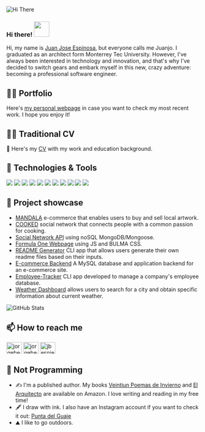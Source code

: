 
![Hi There](https://user-images.githubusercontent.com/105081149/185957732-6d15edc8-d0b4-46f1-b884-1a957ff61a94.png)



### Hi there! <img src="https://raw.githubusercontent.com/MartinHeinz/MartinHeinz/master/wave.gif" width = "40">

Hi, my name is [Juan Jose Espinosa](https://www.linkedin.com/in/jcuetos97/), but everyone calls me Juanjo. I graduated as an architect form Monterrey Tec University. However, I've always been interested in technology and innovation, and that's why I've decided to switch gears and embark myself in this new, crazy adventure: becoming a professional software engineer.

## ✍🏻 Portfolio

Here's [my personal webpage](https://jcuetos97.github.io/Web-Developer-Portfolio/) in case you want to check my most recent work. I hope you enjoy it!

## 👨‍💻 Traditional CV

📝 Here's my [CV](https://docs.google.com/document/d/1RgFanUrxxyqgm3JPVn6c_9xm31YDhXQTAjJxoD5ml7U/edit) with my work and education background.
  
## 🤖 Technologies & Tools

![](https://img.shields.io/badge/Editor-VS-informational?style=flat&logo=visualstudio&logoColor=white&color=11A1FF)
![](https://img.shields.io/badge/Code-Javascript-informational?style=flat&logo=javascript&logoColor=white&color=11A1FF)
![](https://img.shields.io/badge/Code-Java-informational?style=flat&logo=Java&logoColor=white&color=11A1FF)
![](https://img.shields.io/badge/Code-GitHub-informational?style=flat&logo=github&logoColor=white&color=11A1FF)
![](https://img.shields.io/badge/Code-Git-informational?style=flat&logo=git&logoColor=white&color=11A1FF)
![](https://img.shields.io/badge/Tools-NodeJS-informational?style=flat&logo=nodejs&logoColor=white&color=11A1FF)
![](https://img.shields.io/badge/Tools-ExpressJS-informational?style=flat&logo=expressjs&logoColor=white&color=11A1FF)
![](https://img.shields.io/badge/Tools-MongoDB-informational?style=flat&logo=mongodb&logoColor=white&color=11A1FF)
![](https://img.shields.io/badge/Tools-SQL-informational?style=flat&logo=postgresql&logoColor=white&color=11A1FF)
![](https://img.shields.io/badge/Tools-PWA-informational?style=flat&logo=pwa&logoColor=white&color=11A1FF)
![](https://img.shields.io/badge/Tools-React.js-informational?style=flat&logo=react.js&logoColor=white&color=11A1FF)

## 💼 Project showcase
- [MANDALA](https://mandala.herokuapp.com/) e-commerce that enables users to buy and sell local artwork.
- [COOKED](https://cooked.herokuapp.com/welcome) social network that connects people with a common passion for cooking.
- [Social Network API](https://github.com/jcuetos97/Social-Network-API) using noSQL MongoDB/Mongoose.
- [Formula One Webpage](https://davidtc8.github.io/Formula1-Webpage/) using JS and BULMA CSS.
- [README Generator](https://github.com/jcuetos97/README-Generator) CLI app that allows users generate their own readme files based on their inputs.
- [E-commerce Backend](https://github.com/jcuetos97/E-commerce-backend) A MySQL database and application backend for an e-commerce site.
- [Employee-Tracker](https://github.com/jcuetos97/Employee-Tracker) CLI app developed to manage a company's employee database.
- [Weather Dashboard](https://jcuetos97.github.io/Weather-Dashboard/) allows users to search for a city and obtain specific information about current weather.


![GitHub Stats](https://github-readme-stats.vercel.app/api?username=jcuetos97&theme=radical)

## 📫 How to reach me
<a href="https://www.linkedin.com/in/jcuetos97/" target="blank"><img align="center" src="https://raw.githubusercontent.com/rahuldkjain/github-profile-readme-generator/master/src/images/icons/Social/linked-in-alt.svg" alt="jorgebesnierb" height="30" width="40" /></a>
<a href="https://www.facebook.com/jcuetos97" target="blank"><img align="center" src="https://raw.githubusercontent.com/rahuldkjain/github-profile-readme-generator/master/src/images/icons/Social/facebook.svg" alt="jorgebesnierb" height="30" width="40" /></a>
<a href="https://instagram.com/juanjoespinosa97" target="blank"><img align="center" src="https://raw.githubusercontent.com/rahuldkjain/github-profile-readme-generator/master/src/images/icons/Social/instagram.svg" alt="jbesnier" height="30" width="40" /></a>
</p>

## :walking: Not Programming 
- :writing_hand: I'm a published author. My books [Veintiun Poemas de Invierno](https://www.amazon.com.mx/Veinti%C3%BAn-poemas-invierno-Espinosa-Cuetos/dp/B0991LHXP2/ref=sr_1_1?keywords=veintiun+poemas+de+invierno&qid=1660398221&sprefix=veintiun+%2Caps%2C151&sr=8-1) and [El Arquitecto](https://www.amazon.com/-/es/Juan-Jos%C3%A9-Espinosa-Cuetos-ebook/dp/B0BD174SM8/ref=sr_1_1?keywords=el+arquitecto+juan+jose+espinosa&qid=1665677923&s=digital-text&sprefix=%2Cdigital-text%2C104&sr=1-1) are available on Amazon.  I love writing and reading in my free time!  
- :fountain_pen: I draw with ink. I also have an Instagram account if you want to check it out: [Punta del Guaje](https://www.instagram.com/punta_del_guaje/)
- :mountain: I like to go outdoors.
